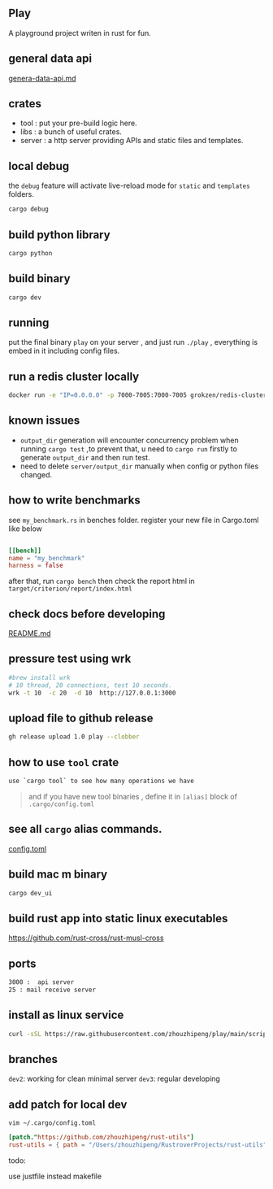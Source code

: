 ## Play
A playground project writen in rust for fun.

## general data api
[genera-data-api.md](doc%2Fgenera-data-api.md)

## crates
* tool : put your pre-build logic here.
* libs :  a bunch of useful crates.
* server : a http server providing APIs and static files and templates.

## local debug
the `debug` feature will activate live-reload mode for `static` and `templates` folders.
```bash
cargo debug
```

## build python library
```bash
cargo python
```


## build binary
```bash
cargo dev
```

## running
put the final binary `play` on your server , and just run `./play` , everything is embed in it including config files.


## run a redis cluster locally
```bash
docker run -e "IP=0.0.0.0" -p 7000-7005:7000-7005 grokzen/redis-cluster:latest
```

## known issues
* `output_dir` generation will encounter concurrency problem when running `cargo test`
 ,to prevent that, u need to `cargo run` firstly to generate `output_dir`  and then run test.
* need to delete `server/output_dir` manually when config or python files changed.


## how to write  benchmarks
see `my_benchmark.rs` in benches folder. register your new file in Cargo.toml like below

```toml

[[bench]]
name = "my_benchmark"
harness = false
```

after that, run `cargo bench` then check the report html in `target/criterion/report/index.html`

## check docs before developing
[README.md](docs/README.md)


## pressure test using wrk
```bash
#brew install wrk 
# 10 thread, 20 connections, test 10 seconds.
wrk -t 10  -c 20  -d 10  http://127.0.0.1:3000
```

## upload file to github release
```bash
gh release upload 1.0 play --clobber
```

## how to use `tool` crate
```bash
use `cargo tool` to see how many operations we have
```
> and if you have new tool binaries , define it in  `[alias]` block of `.cargo/config.toml`

## see all `cargo` alias commands.
[config.toml](.cargo%2Fconfig.toml)


## build mac m binary
```bash
cargo dev_ui
```

## build rust app into static linux executables
https://github.com/rust-cross/rust-musl-cross


## ports
```bash
3000 :  api server
25 : mail receive server
```

## install as linux service
```bash
curl -sSL https://raw.githubusercontent.com/zhouzhipeng/play/main/scripts/install_service.sh | sudo bash
```


## branches

`dev2`: working for clean minimal server
`dev3`: regular developing

## add patch for local dev
`vim ~/.cargo/config.toml`
```toml
[patch."https://github.com/zhouzhipeng/rust-utils"]
rust-utils = { path = "/Users/zhouzhipeng/RustroverProjects/rust-utils"}
```


todo:

use justfile instead makefile